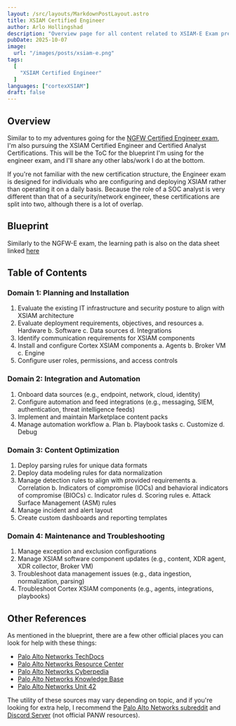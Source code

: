 ```yaml
---
layout: /src/layouts/MarkdownPostLayout.astro
title: XSIAM Certified Engineer
author: Arlo Hollingshad
description: "Overview page for all content related to XSIAM-E Exam preparation."
pubDate: 2025-10-07
image:
  url: "/images/posts/xsiam-e.png"
tags:
  [
    "XSIAM Certified Engineer"
  ]
languages: ["cortexXSIAM"]
draft: false
---
```


## Overview
Similar to to my adventures going for the [NGFW Certified Engineer exam](ngfw-e-overview), I'm also pursuing the XSIAM Certified Engineer and Certified Analyst Certifications. This will be the ToC for the blueprint I'm using for the engineer exam, and I'll share any other labs/work I do at the bottom.

If you're not familiar with the new certification structure, the Engineer exam is designed for individuals who are configuring and deploying XSIAM rather than operating it on a daily basis. Because the role of a SOC analyst is very different than that of a security/network engineer, these certifications are split into two, although there is a lot of overlap. 

## Blueprint
Similarly to the NGFW-E exam, the learning path is also on the data sheet linked [here](https://www.paloaltonetworks.com/content/dam/pan/en_US/assets/pdf/datasheets/education/xsiam-engineer-datasheet.pdf)

## Table of Contents
### Domain 1: Planning and Installation
1. Evaluate the existing IT infrastructure and security posture to align with XSIAM architecture
2. Evaluate deployment requirements, objectives, and resources
  a. Hardware
  b. Software
  c. Data sources
  d. Integrations
3. Identify communication requirements for XSIAM components
4. Install and configure Cortex XSIAM components
  a. Agents
  b. Broker VM
  c. Engine
5. Configure user roles, permissions, and access controls
### Domain 2: Integration and Automation
1. Onboard data sources (e.g., endpoint, network, cloud, identity)
2. Configure automation and feed integrations (e.g., messaging, SIEM, authentication, threat
intelligence feeds)
3. Implement and maintain Marketplace content packs
4. Manage automation workflow
  a. Plan
  b. Playbook tasks
  c. Customize
  d. Debug
### Domain 3: Content Optimization
1. Deploy parsing rules for unique data formats
2. Deploy data modeling rules for data normalization
3. Manage detection rules to align with provided requirements
  a. Correlation
  b. Indicators of compromise (IOCs) and behavioral indicators of compromise (BIOCs)
  c. Indicator rules
  d. Scoring rules
  e. Attack Surface Management (ASM) rules
4. Manage incident and alert layout
5. Create custom dashboards and reporting templates
### Domain 4: Maintenance and Troubleshooting
1. Manage exception and exclusion configurations
2. Manage XSIAM software component updates (e.g., content, XDR agent, XDR collector, Broker VM)
3. Troubleshoot data management issues (e.g., data ingestion, normalization, parsing)
4. Troubleshoot Cortex XSIAM components (e.g., agents, integrations, playbooks)

## Other References
As mentioned in the blueprint, there are a few other official places you can look for help with these things:
- [Palo Alto Networks TechDocs](https://docs.paloaltonetworks.com/)
- [Palo Alto Networks Resource Center](https://www.paloaltonetworks.com/resources)
- [Palo Alto Networks Cyberpedia](https://www.paloaltonetworks.com/cyberpedia)
- [Palo Alto Networks Knowledge Base](https://knowledgebase.paloaltonetworks.com/)
- [Palo Alto Networks Unit 42](https://unit42.paloaltonetworks.com/)

The utility of these sources may vary depending on topic, and if you're looking for extra help, I recommend the [Palo Alto Networks subreddit](https://www.reddit.com/r/paloaltonetworks/) and [Discord Server](https://discord.gg/vENbnGN5Yn) (not official PANW resources).

